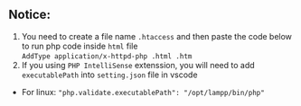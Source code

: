 ## Notice:
1. You need to create a file name `.htaccess` and then paste the code below to run php code inside `html` file <br>
`AddType application/x-httpd-php .html .htm `
1. If you using `PHP IntelliSense` extenssion, you will need to add `executablePath` into `setting.json` file in vscode
* For linux: `"php.validate.executablePath": "/opt/lampp/bin/php"`